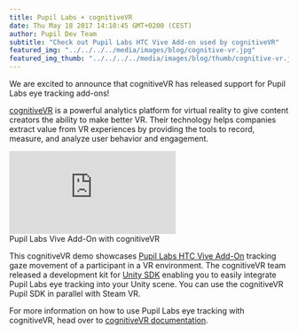 ```yaml
--- 
title: Pupil Labs + cognitiveVR
date: Thu May 18 2017 14:10:45 GMT+0200 (CEST) 
author: Pupil Dev Team 
subtitle: "Check out Pupil Labs HTC Vive Add-on used by cognitiveVR"
featured_img: "../../../../media/images/blog/cognitive-vr.jpg"
featured_img_thumb: "../../../../media/images/blog/thumb/cognitive-vr.jpg"
---
```


We are excited to announce that cognitiveVR has released support for Pupil Labs eye tracking add-ons!

[cognitiveVR](http://cognitivevr.co/) is a powerful analytics platform for virtual reality to give content creators the ability to make better VR. Their technology helps companies extract value from VR experiences by providing the tools to record, measure, and analyze user behavior and engagement.

<div class="Feature-video-container-16by9">
	<iframe class="Feature-video u-padTop--2" src="https://www.youtube.com/embed/YAFcQmbhMNk?rel=0" frameborder="0" webkitallowfullscreen mozallowfullscreen allowfullscreen></iframe>
</div>

<div class="small u-padBottom--2">Pupil Labs Vive Add-On with cognitiveVR</div>

This cognitiveVR demo showcases [Pupil Labs HTC Vive Add-On](https://pupil-labs.com/store/#vr-ar) tracking gaze movement of a participant in a VR environment. The cognitiveVR team released a development kit for [Unity SDK](https://docs.cognitivevr.io/unity/get-started/) enabling you to easily integrate Pupil Labs eye tracking into your Unity scene. You can use the cognitiveVR Pupil SDK in parallel with Steam VR.

For more information on how to use Pupil Labs eye tracking with cognitiveVR, head over to [cognitiveVR documentation](https://docs.cognitivevr.io/unity/hmd-specific-info/#pupil-labs-vive-add-on).